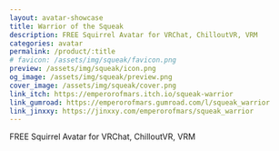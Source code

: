 ```yaml
---
layout: avatar-showcase
title: Warrior of the Squeak
description: FREE Squirrel Avatar for VRChat, ChilloutVR, VRM
categories: avatar
permalink: /product/:title
# favicon: /assets/img/squeak/favicon.png
preview: /assets/img/squeak/icon.png
og_image: /assets/img/squeak/preview.png
cover_image: /assets/img/squeak/cover.png
link_itch: https://emperorofmars.itch.io/squeak-warrior
link_gumroad: https://emperorofmars.gumroad.com/l/squeak_warrior
link_jinxxy: https://jinxxy.com/emperorofmars/squeak_warrior
---
```

FREE Squirrel Avatar for VRChat, ChilloutVR, VRM